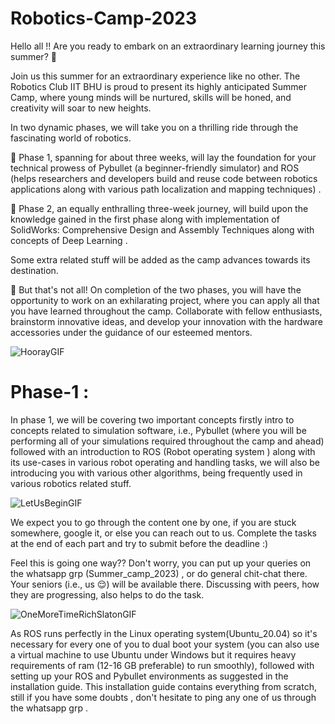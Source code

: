 # Robotics-Camp-2023

Hello all !! Are you ready to embark on an extraordinary learning journey this summer? 🥵

Join us this summer for an extraordinary experience like no other. The Robotics Club IIT BHU is proud to present its highly anticipated Summer Camp, where young minds will be nurtured, skills will be honed, and creativity will soar to new heights.

In two dynamic phases, we will take you on a thrilling ride through the fascinating world of robotics. 

🤖 Phase 1, spanning for about three weeks, will lay the foundation for your technical prowess of Pybullet (a beginner-friendly simulator) and ROS (helps researchers and developers build and reuse code between robotics applications along with various path localization and mapping techniques) .

🤖 Phase 2, an equally enthralling three-week journey, will build upon the knowledge gained in the first phase along with implementation of SolidWorks: Comprehensive Design and Assembly Techniques along with concepts of Deep Learning . 

Some extra related stuff will be added as the camp advances towards its destination.

🎯 But that's not all! On completion of the two phases, you will have the opportunity to work on an exhilarating project, where you can apply all that you have learned throughout the camp. Collaborate with fellow enthusiasts, brainstorm innovative ideas, and develop your innovation with the hardware accessories under the guidance of our esteemed mentors.
  
![HoorayGIF](https://github.com/Robotics-Club-IIT-BHU/Robotics-Camp-2023/assets/100301165/3548e751-e475-437d-8c6f-0bd432eb3846)

# Phase-1 :

In phase 1, we will be covering two important concepts firstly intro to concepts related to simulation software, i.e., Pybullet (where you will be performing all of your simulations required throughout the camp and ahead) followed with an introduction to ROS (Robot operating system ) along with its use-cases in various robot operating and handling tasks, we will also be introducing you with various other algorithms, being frequently used in various robotics related stuff.

![LetUsBeginGIF](https://github.com/Robotics-Club-IIT-BHU/Robotics-Camp-2023/assets/100301165/b3e1710b-37ca-4b20-aeb5-512a3cd2c475)

We expect you to go through the content one by one, if you are stuck somewhere, google it, or else you can reach out to us. Complete the tasks at the end of each part and try to submit before the deadline :)

Feel this is going one way?? Don't worry, you can put up your queries on the whatsapp grp (Summer_camp_2023) , or do general chit-chat there. Your seniors (i.e., us 😌) will be available there. Discussing with peers, how they are progressing, also helps to do the task.

![OneMoreTimeRichSlatonGIF](https://github.com/Robotics-Club-IIT-BHU/Robotics-Camp-2023/assets/100301165/41ea63e2-87a7-4ee2-b3e7-a17e188bd238)

As ROS runs perfectly in the Linux operating system(Ubuntu_20.04) so it's necessary for every one of you to dual boot your system (you can also use a virtual machine to use Ubuntu under Windows but it requires heavy requirements of ram (12-16 GB preferable) to run smoothly), followed with setting up your ROS and Pybullet environments as suggested in the installation guide. This installation guide contains everything from scratch, still if you have some doubts , don't hesitate to ping any one of us through the whatsapp grp .
